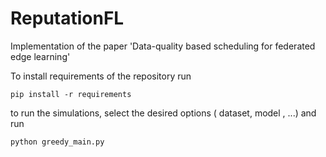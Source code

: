 # ReputationFL

Implementation of the paper 'Data-quality based scheduling for federated edge learning'

To install requirements of the repository run
```
pip install -r requirements
```

to run the simulations, select the desired options ( dataset, model , ...) and run 
```
python greedy_main.py
```

 
